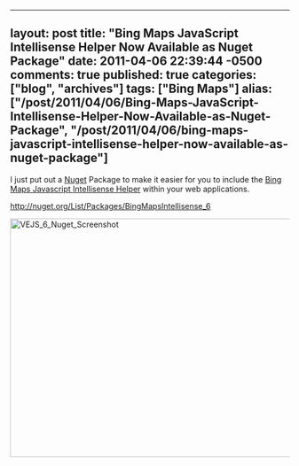  ---
  layout: post
  title: "Bing Maps JavaScript Intellisense Helper Now Available as Nuget Package"
  date: 2011-04-06 22:39:44 -0500
  comments: true
  published: true
  categories: ["blog", "archives"]
  tags: ["Bing Maps"]
  alias: ["/post/2011/04/06/Bing-Maps-JavaScript-Intellisense-Helper-Now-Available-as-Nuget-Package", "/post/2011/04/06/bing-maps-javascript-intellisense-helper-now-available-as-nuget-package"]
  ---
<!-- more -->
<p>I just put out a <a href="http://nuget.org" target="_blank">Nuget</a> Package to make it easier for you to include the <a href="http://vejs.codeplex.com/" target="_blank">Bing Maps Javascript Intellisense Helper</a> within your web applications.</p>  <p><a title="http://nuget.org/List/Packages/BingMapsIntellisense_6" href="http://nuget.org/List/Packages/BingMapsIntellisense_6">http://nuget.org/List/Packages/BingMapsIntellisense_6</a></p>  <p><a href="http://pietschsoft.com/image.axd?picture=VEJS_6_Nuget_Screenshot.png"><img style="background-image: none; border-bottom: 0px; border-left: 0px; padding-left: 0px; padding-right: 0px; display: inline; border-top: 0px; border-right: 0px; padding-top: 0px" title="VEJS_6_Nuget_Screenshot" border="0" alt="VEJS_6_Nuget_Screenshot" src="http://pietschsoft.com/image.axd?picture=VEJS_6_Nuget_Screenshot_thumb.png" width="644" height="431" /></a></p>
